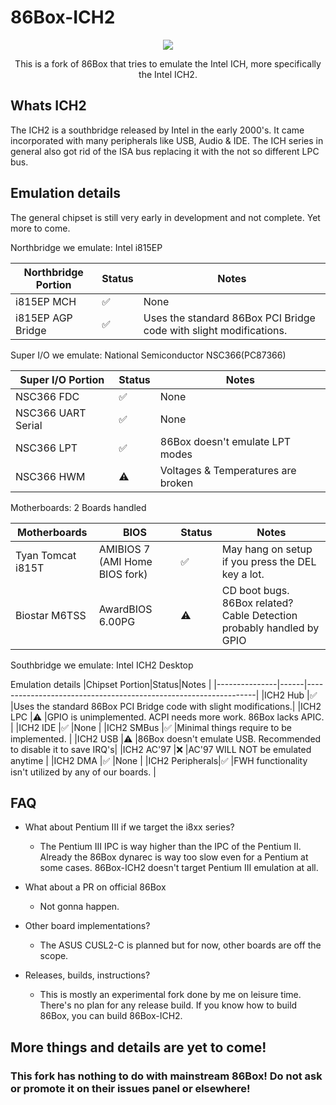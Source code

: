 <h1>86Box-ICH2</h1>


<p align="center"><img src="https://upload.wikimedia.org/wikipedia/commons/thumb/a/ab/Intel_ICH2.jpg/240px-Intel_ICH2.jpg"></p>

<p align="center">This is a fork of 86Box that tries to emulate the Intel ICH, more specifically the Intel ICH2.</p>

<h2>Whats ICH2</h2>
The ICH2 is a southbridge released by Intel in the early 2000's. It came incorporated with many peripherals like USB, Audio & IDE. The ICH series in general also got rid of the ISA bus replacing it with the not so different LPC bus.

<h2>Emulation details</h2>
The general chipset is still very early in development and not complete. Yet more to come.

Northbridge we emulate: Intel i815EP

|Northbridge Portion|Status|Notes                                                            |
|-----------------|------|-----------------------------------------------------------------|
|i815EP MCH       |✅   |None                                                              |
|i815EP AGP Bridge|✅   |Uses the standard 86Box PCI Bridge code with slight modifications.|

Super I/O we emulate: National Semiconductor NSC366(PC87366)

|Super I/O Portion|Status|Notes                             |
|-----------------|------|----------------------------------|
|NSC366 FDC        |✅   |None                              |
|NSC366 UART Serial|✅   |None                              |
|NSC366 LPT        |✅   |86Box doesn't emulate LPT modes   |
|NSC366 HWM        |⚠️   |Voltages & Temperatures are broken|

Motherboards: 2 Boards handled

|Motherboards     |BIOS                          |Status|Notes                                                               |
|-----------------|------------------------------|------|--------------------------------------------------------------------|
|Tyan Tomcat i815T|AMIBIOS 7 (AMI Home BIOS fork)|✅   |May hang on setup if you press the DEL key a lot.                    |
|Biostar M6TSS    |AwardBIOS 6.00PG              |⚠️   |CD boot bugs. 86Box related? Cable Detection probably handled by GPIO|

Southbridge we emulate: Intel ICH2 Desktop

Emulation details
|Chipset Portion|Status|Notes                                                            |
|---------------|------|-----------------------------------------------------------------|
|ICH2 Hub       |✅   |Uses the standard 86Box PCI Bridge code with slight modifications.|
|ICH2 LPC       |⚠️   |GPIO is unimplemented. ACPI needs more work. 86Box lacks APIC.    |
|ICH2 IDE       |✅   |None                                                              |
|ICH2 SMBus     |✅   |Minimal things require to be implemented.                         |
|ICH2 USB       |⚠️   |86Box doesn't emulate USB. Recommended to disable it to save IRQ's|
|ICH2 AC'97     |❌   |AC'97 WILL NOT be emulated anytime                                |
|ICH2 DMA       |✅   |None                                                              |
|ICH2 Peripherals|✅  |FWH functionality isn't utilized by any of our boards.            |

<h2>FAQ</h2>

* What about Pentium III if we target the i8xx series?
    - The Pentium III IPC is way higher than the IPC of the Pentium II. Already the 86Box dynarec is way too slow even for a Pentium at some cases. 86Box-ICH2 doesn't target Pentium III emulation at all.

* What about a PR on official 86Box
    - Not gonna happen.

* Other board implementations?
    - The ASUS CUSL2-C is planned but for now, other boards are off the scope.

* Releases, builds, instructions?
    - This is mostly an experimental fork done by me on leisure time. There's no plan for any release build. If you know how to build 86Box, you can build 86Box-ICH2.

<h2>More things and details are yet to come!</h2>
<h3>This fork has nothing to do with mainstream 86Box! Do not ask or promote it on their issues panel or elsewhere!</h3>
